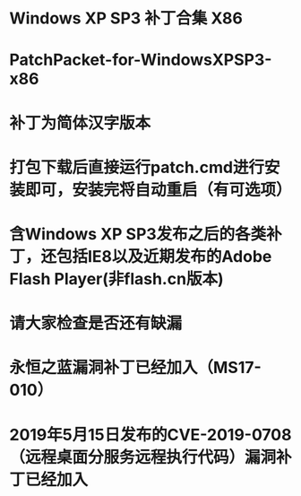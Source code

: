 # Windows XP SP3 补丁合集 X86

# PatchPacket-for-WindowsXPSP3-x86

# 补丁为简体汉字版本
# 打包下载后直接运行patch.cmd进行安装即可，安装完将自动重启（有可选项）

# 含Windows XP SP3发布之后的各类补丁，还包括IE8以及近期发布的Adobe Flash Player(非flash.cn版本)

# 请大家检查是否还有缺漏

# 永恒之蓝漏洞补丁已经加入（MS17-010）

# 2019年5月15日发布的CVE-2019-0708（远程桌面分服务远程执行代码）漏洞补丁已经加入
